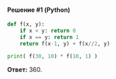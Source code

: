 #### Решение #1 (Python)
```python
def f(x, y):
    if x < y: return 0
    if x == y: return 1
    return f(x-1, y) + f(x//2, y)

print( f(30, 10) * f(10, 1) )
```

**Ответ:** 360.
